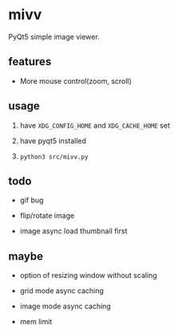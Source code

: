# mivv

PyQt5 simple image viewer.

## features

* More mouse control(zoom, scroll)

## usage

1. have `XDG_CONFIG_HOME` and `XDG_CACHE_HOME` set

2. have pyqt5 installed

3. `python3 src/mivv.py`

## todo

* gif bug

* flip/rotate image

* image async load thumbnail first

## maybe

* option of resizing window without scaling

* grid mode async caching

* image mode async caching

* mem limit
